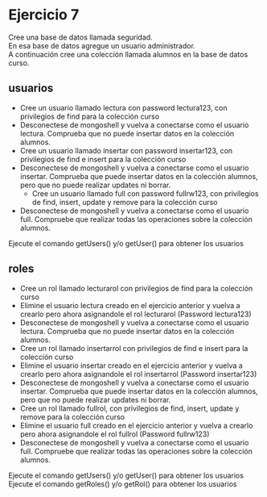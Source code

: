 # Ejercicio 7

Cree una base de datos llamada seguridad.  
En esa base de datos agregue un usuario administrador.  
A continuación cree una colección llamada alumnos en la base  de datos curso.  

## usuarios

  * Cree un usuario llamado lectura con password lectura123, con privilegios de find para la colección curso
  * Desconectese de mongoshell y vuelva a conectarse como el usuario lectura. Comprueba que no puede insertar datos en la colección alumnos.
   * Cree un usuario llamado insertar con password insertar123, con privilegios de find e insert para la colección curso
  * Desconectese de mongoshell y vuelva  a conectarse como el usuario insertar. Comprueba que puede insertar datos en la colección alumnos, pero que no puede realizar updates ni borrar.
    * Cree un usuario llamado full con password fullrw123, con privilegios de find, insert, update y remove para la colección curso
  * Desconectese de mongoshell y vuelva a conectarse como el usuario full. Compruebe que realizar todas las operaciones sobre la colección alumnos.
  
  
Ejecute el comando getUsers() y/o getUser() para obtener los usuarios 

## roles

  * Cree un rol llamado lecturarol con privilegios de find para la colección curso
  * Elimine el usuario lectura creado en el ejercicio anterior y vuelva a crearlo pero ahora asignandole el rol lecturarol (Password lectura123)
  * Desconectese de mongoshell y vuelva a conectarse como el usuario lectura. Comprueba que no puede insertar datos en la colección alumnos.
  * Cree un rol llamado insertarrol  con privilegios de find e insert para la colección curso
  * Elimine el usuario insertar creado en el ejercicio anterior y vuelva a crearlo pero ahora asignandole el rol insertarrol (Password insertar123)
  * Desconectese de mongoshell y vuelva  a conectarse como el usuario insertar. Comprueba que puede insertar datos en la colección alumnos, pero que no puede realizar updates ni borrar.
  * Cree un rol llamado fullrol, con privilegios de find, insert, update y remove para la colección curso
  * Elimine el usuario full creado en el ejercicio anterior y vuelva a crearlo pero ahora asignandole el rol fullrol (Password fullrw123)
  * Desconectese de mongoshell y vuelva a conectarse como el usuario full. Compruebe que realizar todas las operaciones sobre la colección alumnos.
  
  
Ejecute el comando getUsers() y/o getUser() para obtener los usuarios 
Ejecute el comando getRoles() y/o getRol() para obtener los usuarios 

  
  
  